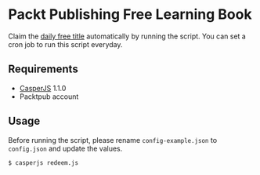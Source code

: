 # Packt Publishing Free Learning Book

Claim the [daily free title](https://www.packtpub.com/packt/offers/free-learning) automatically by running the script.
You can set a cron job to run this script everyday.

## Requirements

* [CasperJS](http://casperjs.org/) 1.1.0
* Packtpub account

## Usage

Before running the script, please rename `config-example.json` to `config.json` and update the values.

````
$ casperjs redeem.js
````